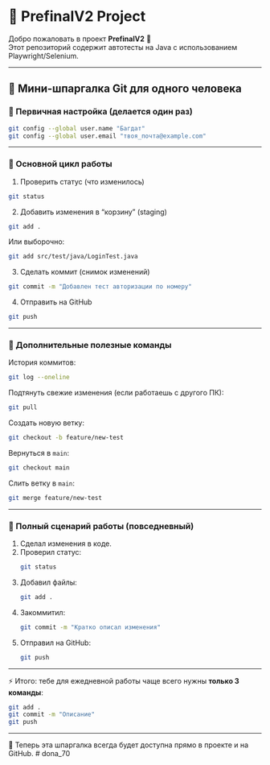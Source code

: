 # 📘 PrefinalV2 Project

Добро пожаловать в проект **PrefinalV2** 🚀  
Этот репозиторий содержит автотесты на Java с использованием Playwright/Selenium.  

---

## 🚀 Мини-шпаргалка Git для одного человека

### 🔹 Первичная настройка (делается один раз)
```bash
git config --global user.name "Багдат"
git config --global user.email "твоя_почта@example.com"
```

---

### 🔹 Основной цикл работы

1. Проверить статус (что изменилось)
```bash
git status
```

2. Добавить изменения в “корзину” (staging)
```bash
git add .
```
Или выборочно:
```bash
git add src/test/java/LoginTest.java
```

3. Сделать коммит (снимок изменений)
```bash
git commit -m "Добавлен тест авторизации по номеру"
```

4. Отправить на GitHub
```bash
git push
```

---

### 🔹 Дополнительные полезные команды

История коммитов:
```bash
git log --oneline
```

Подтянуть свежие изменения (если работаешь с другого ПК):
```bash
git pull
```

Создать новую ветку:
```bash
git checkout -b feature/new-test
```
Вернуться в `main`:
```bash
git checkout main
```
Слить ветку в `main`:
```bash
git merge feature/new-test
```

---

### 🔹 Полный сценарий работы (повседневный)
1. Сделал изменения в коде.  
2. Проверил статус:
   ```bash
   git status
   ```
3. Добавил файлы:
   ```bash
   git add .
   ```
4. Закоммитил:
   ```bash
   git commit -m "Кратко описал изменения"
   ```
5. Отправил на GitHub:
   ```bash
   git push
   ```

---

⚡ Итого: тебе для ежедневной работы чаще всего нужны **только 3 команды**:  
```bash
git add .
git commit -m "Описание"
git push
```

---

📌 Теперь эта шпаргалка всегда будет доступна прямо в проекте и на GitHub.
#   d o n a _ 7 0  
 